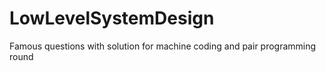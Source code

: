# LowLevelSystemDesign
Famous questions with solution for machine coding and pair programming round
